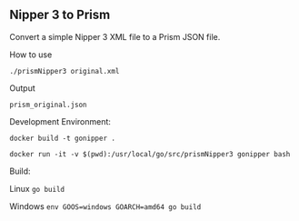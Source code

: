 ## Nipper 3 to Prism

Convert a simple Nipper 3 XML file to a Prism JSON file. 

How to use

`./prismNipper3 original.xml`

Output

`prism_original.json`

Development Environment:

`docker build -t gonipper .`

`docker run -it -v $(pwd):/usr/local/go/src/prismNipper3 gonipper bash`

Build: 

Linux
`go build`

Windows
`env GOOS=windows GOARCH=amd64 go build`
